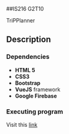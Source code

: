 ##IS216 G2T10

TriPPlanner 

## Description

### Dependencies

- **HTML 5**
- **CSS3**
- **Bootstrap**
- **VueJS** framework
- **Google Firebase** 

### Executing program

Visit this [link](https://aiklanggoh.github.io/WAD2-Project/)
